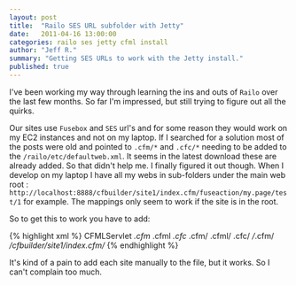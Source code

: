 ```yaml
---
layout: post
title:  "Railo SES URL subfolder with Jetty"
date:   2011-04-16 13:00:00
categories: railo ses jetty cfml install
author: "Jeff R."
summary: "Getting SES URLs to work with the Jetty install."
published: true
---
```


I've been working my way through learning the ins and outs of `Railo` over the last few months.  So far I'm impressed, but still trying to figure out all the quirks.

Our sites use `Fusebox` and `SES` url's and for some reason they would work on my EC2 instances and not on my laptop.  If I searched for a solution most of the posts were old and pointed to  `.cfm/*` and `.cfc/*` needing to be added to the `/railo/etc/defaultweb.xml`.  It seems in the latest download these are already added.  So that didn't help me.  I finally figured it out though.  When I develop on my laptop I have all my webs in sub-folders under the main web root : `http://localhost:8888/cfbuilder/site1/index.cfm/fuseaction/my.page/test/1` for example. The mappings only seem to work if the site is in the root. 

So to get this to work you have to add: 

{% highlight  xml %}
<servlet-mapping>
<servlet-name>CFMLServlet</servlet-name>
<url-pattern>*.cfm</url-pattern>
<url-pattern>*.cfml</url-pattern>
<url-pattern>*.cfc</url-pattern>
<url-pattern>*.cfm/*</url-pattern>
<url-pattern>*.cfml/*</url-pattern>
<url-pattern>*.cfc/*</url-pattern>
<url-pattern>/*.cfm/*</url-pattern>
<url-pattern>/cfbuilder/site1/index.cfm/*</url-pattern>
</servlet-mapping>
{% endhighlight %}

It's kind of a pain to add each site manually to the file, but it works. So I can't complain too much.